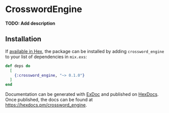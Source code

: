 # CrosswordEngine

**TODO: Add description**

## Installation

If [available in Hex](https://hex.pm/docs/publish), the package can be installed
by adding `crossword_engine` to your list of dependencies in `mix.exs`:

```elixir
def deps do
  [
    {:crossword_engine, "~> 0.1.0"}
  ]
end
```

Documentation can be generated with [ExDoc](https://github.com/elixir-lang/ex_doc)
and published on [HexDocs](https://hexdocs.pm). Once published, the docs can
be found at <https://hexdocs.pm/crossword_engine>.

